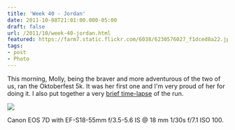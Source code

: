 ```yaml
---
title: 'Week 40 - Jordan'
date: 2011-10-08T21:01:00.000-05:00
draft: false
url: /2011/10/week-40-jordan.html
featured: https://farm7.static.flickr.com/6038/6230576027_f1dced8a22.jpg
tags: 
- post
- Photo
---
```


This morning, Molly, being the braver and more adventurous of the two of us, ran the Oktoberfest 5k. It was her first one and I'm very proud of her for doing it. I also put together a very [brief time-lapse](https://www.flickr.com/photos/jhofker/6230620975/in/photostream) of the run.

[![](https://farm7.static.flickr.com/6038/6230576027_f1dced8a22.jpg)](https://www.flickr.com/photos/jhofker/6230576027/)

Canon EOS 7D with EF-S18-55mm f/3.5-5.6 IS @ 18 mm 1/30s f/7.1 ISO 100.